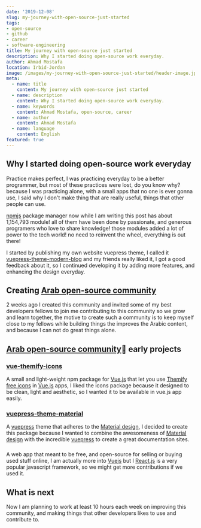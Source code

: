 ```yaml
---
date: '2019-12-08'
slug: my-journey-with-open-source-just-started
tags:
- open-source
- github
- career
- software-engineering
title: My journey with open-source just started
description: Why I started doing open-source work everyday.
author: Ahmad Mostafa
location: Irbid-Jordan
image: /images/my-journey-with-open-source-just-started/header-image.jpg
meta:
  - name: title
    content: My journey with open-source just started
  - name: description
    content: Why I started doing open-source work everyday.
  - name: keywords
    content: Ahmad Mostafa, open-source, career
  - name: author
    content: Ahmad Mostafa
  - name: language
    content: English
featured: true
---
```


## Why I started doing open-source work everyday

Practice makes perfect, I was practicing everyday to be a better programmer, but most of these practices were lost, do you know why? because I was practicing alone, with a small apps that no one is ever gonna use, I said why I don't make thing that are really useful, things that other people can use.

[npmjs](https://www.npmjs.com/) package manager now while I am writing this post has about 1,154,793 module! all of them have been done by passionate, and generous programers who love to share knowledge!
those modules added a lot of power to the tech world! no need to reinvent the wheel, everything is out there!

I started by publishing my own website vuepress theme, I called it [vuepress-theme-modern-blog](https://github.com/z3by/vuepress-theme-modern-blog) and my friends really liked it, I got a good feedback about it, so I continued developing it by adding more features, and enhancing the design everyday.

## Creating [Arab open-source community](https://github.com/arab-open-source)

2 weeks ago I created this community and invited some of my best developers fellows to join me contributing to this community so we grow and learn together, the motive to create such a community is to keep myself close to my fellows while building things the improves the Arabic content, and because I can not do great things alone.

## [Arab open-source community](https://github.com/arab-open-source) ِearly projects

### [vue-themify-icons](https://github.com/arab-open-source/vue-themify-icons)

A small and light-weight npm package for [Vue.js](https://vuejs.org/) that let you use [Themify free icons](https://themify.me/themify-icons) in [Vue.js](https://vuejs.org/) apps, I liked the icons package because it designed to be clean, light and aesthetic, so I wanted it to be available in vue.js app easily.

### [vuepress-theme-material](https://github.com/arab-open-source/vuepress-theme-material)

A [vuepress](https://vuepress.vuejs.org/) theme that adheres to the [Material design](https://material.io/design/), I decided to create this package because I wanted to combine the awesomeness of [Material design](https://material.io/design/) with the incredible [vuepress](https://vuepress.vuejs.org/) to create a great documentation sites.

### [](https://github.com/arab-open-source/mostamal)

A web app that meant to be free, and open-source for selling or buying used stuff online, I am actually more into [Vuejs](https://vuejs.org/) but I [React.js](https://reactjs.org/) is a very  popular javascript framework, so we might get more contributions if we used it.

## What is next

Now I am planning to work at least 10 hours each week on improving this community, and making things that other developers likes to use and contribute to.

